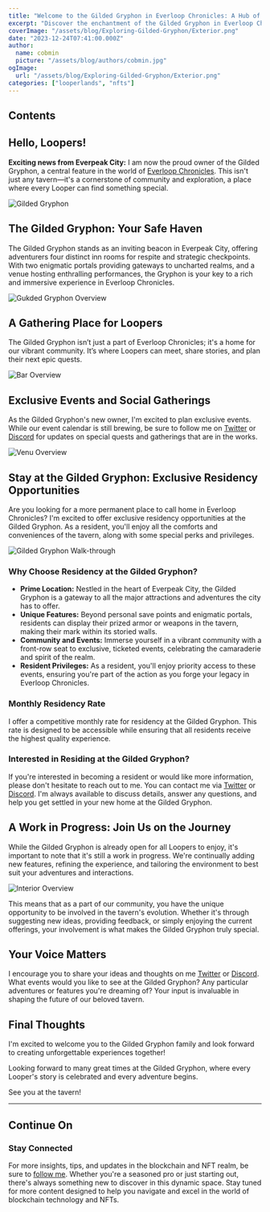 ```yaml
---
title: "Welcome to the Gilded Gryphon in Everloop Chronicles: A Hub of Adventure and Community!"
excerpt: "Discover the enchantment of the Gilded Gryphon in Everloop Chronicles - a haven for adventurers and the heart of our community. Explore unique inn rooms, mysterious portals, and vibrant events. Join us at the Gilded Gryphon, where every journey is an epic tale waiting to unfold."
coverImage: "/assets/blog/Exploring-Gilded-Gryphon/Exterior.png"
date: "2023-12-24T07:41:00.000Z"
author:
  name: cobmin
  picture: "/assets/blog/authors/cobmin.jpg"
ogImage:
  url: "/assets/blog/Exploring-Gilded-Gryphon/Exterior.png"
categories: ["looperlands", "nfts"]
---
```


## Contents

## Hello, Loopers!

**Exciting news from Everpeak City:** I am now the proud owner of the Gilded Gryphon, a central feature in the world of [Everloop Chronicles](https://loopexchange.art/collection/everloopchronicles). This isn't just any tavern—it's a cornerstone of community and exploration, a place where every Looper can find something special.

![Gilded Gryphon](/assets/blog/Exploring-Gilded-Gryphon/Exterior.png)

## The Gilded Gryphon: Your Safe Haven
The Gilded Gryphon stands as an inviting beacon in Everpeak City, offering adventurers four distinct inn rooms for respite and strategic checkpoints. With two enigmatic portals providing gateways to uncharted realms, and a venue hosting enthralling performances, the Gryphon is your key to a rich and immersive experience in Everloop Chronicles.

![Gukded Gryphon Overview](/assets/blog/Exploring-Gilded-Gryphon/InsideOverview.png)

## A Gathering Place for Loopers
The Gilded Gryphon isn’t just a part of Everloop Chronicles; it's a home for our vibrant community. It’s where Loopers can meet, share stories, and plan their next epic quests.

![Bar Overview](/assets/blog/Exploring-Gilded-Gryphon/BarOverview.png)

## Exclusive Events and Social Gatherings
As the Gilded Gryphon's new owner, I'm excited to plan exclusive events. While our event calendar is still brewing, be sure to follow me on [Twitter](https://twitter.com/cobmin) or [Discord](https://discord.gg/BAGXJZVH4Y) for updates on special quests and gatherings that are in the works.

![Venu Overview](/assets/blog/Exploring-Gilded-Gryphon/VenuOverview.png)

## Stay at the Gilded Gryphon: Exclusive Residency Opportunities
Are you looking for a more permanent place to call home in Everloop Chronicles? I'm excited to offer exclusive residency opportunities at the Gilded Gryphon. As a resident, you'll enjoy all the comforts and conveniences of the tavern, along with some special perks and privileges.

![Gilded Gryphon Walk-through](/assets/blog/Exploring-Gilded-Gryphon/RoomsOverview.png)

### Why Choose Residency at the Gilded Gryphon?

- **Prime Location:** Nestled in the heart of Everpeak City, the Gilded Gryphon is a gateway to all the major attractions and adventures the city has to offer.
- **Unique Features:** Beyond personal save points and enigmatic portals, residents can display their prized armor or weapons in the tavern, making their mark within its storied walls.
- **Community and Events:** Immerse yourself in a vibrant community with a front-row seat to exclusive, ticketed events, celebrating the camaraderie and spirit of the realm.
- **Resident Privileges:** As a resident, you'll enjoy priority access to these events, ensuring you're part of the action as you forge your legacy in Everloop Chronicles.

### Monthly Residency Rate

I offer a competitive monthly rate for residency at the Gilded Gryphon. This rate is designed to be accessible while ensuring that all residents receive the highest quality experience.

### Interested in Residing at the Gilded Gryphon?
If you're interested in becoming a resident or would like more information, please don't hesitate to reach out to me. You can contact me via [Twitter](https://twitter.com/cobmin) or [Discord](https://discord.gg/BAGXJZVH4Y). I'm always available to discuss details, answer any questions, and help you get settled in your new home at the Gilded Gryphon.

## A Work in Progress: Join Us on the Journey
While the Gilded Gryphon is already open for all Loopers to enjoy, it's important to note that it's still a work in progress. We're continually adding new features, refining the experience, and tailoring the environment to best suit your adventures and interactions.

![Interior Overview](/assets/blog/Exploring-Gilded-Gryphon/BarOverview.png)

This means that as a part of our community, you have the unique opportunity to be involved in the tavern's evolution. Whether it's through suggesting new ideas, providing feedback, or simply enjoying the current offerings, your involvement is what makes the Gilded Gryphon truly special.

## Your Voice Matters
I encourage you to share your ideas and thoughts on me [Twitter](https://twitter.com/cobmin) or [Discord](https://discord.gg/BAGXJZVH4Y). What events would you like to see at the Gilded Gryphon? Any particular adventures or features you're dreaming of? Your input is invaluable in shaping the future of our beloved tavern.

## Final Thoughts

I'm excited to welcome you to the Gilded Gryphon family and look forward to creating unforgettable experiences together!

Looking forward to many great times at the Gilded Gryphon, where every Looper's story is celebrated and every adventure begins.

See you at the tavern!

--- 

## Continue On

### Stay Connected

For more insights, tips, and updates in the blockchain and NFT realm, be sure to [follow me](https://twitter.com/cobmin). Whether you're a seasoned pro or just starting out, there's always something new to discover in this dynamic space. Stay tuned for more content designed to help you navigate and excel in the world of blockchain technology and NFTs.